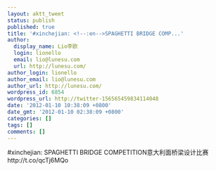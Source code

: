 ```yaml
---
layout: aktt_tweet
status: publish
published: true
title: '#xinchejian: <!--:en-->SPAGHETTI BRIDGE COMP...'
author:
  display_name: Lio李欧
  login: lionello
  email: lio@lunesu.com
  url: http://lunesu.com/
author_login: lionello
author_email: lio@lunesu.com
author_url: http://lunesu.com/
wordpress_id: 6854
wordpress_url: http://twitter-156565459834114048
date: '2012-01-10 10:38:09 +0800'
date_gmt: '2012-01-10 02:38:09 +0800'
categories: []
tags: []
comments: []
---
```

<p>#xinchejian: <!--:en-->SPAGHETTI BRIDGE COMPETITION<!--:--><!--:zh-->意大利面桥梁设计比赛<!--:--> http:&#47;&#47;t.co&#47;qcTj6MQo</p>
